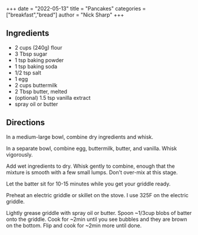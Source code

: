 +++
date = "2022-05-13"
title = "Pancakes"
categories = ["breakfast","bread"]
author = "Nick Sharp"
+++


## Ingredients

- 2 cups (240g) flour
- 3 Tbsp sugar
- 1 tsp baking powder
- 1 tsp baking soda
- 1/2 tsp salt
- 1 egg
- 2 cups buttermilk
- 2 Tbsp butter, melted
- (optional) 1.5 tsp vanilla extract
- spray oil or butter

## Directions

In a medium-large bowl, combine dry ingredients and whisk.

In a separate bowl, combine egg, buttermilk, butter, and vanilla. Whisk vigorously.

Add wet ingredients to dry. Whisk gently to combine, enough that the mixture is smooth with a few small lumps. Don't over-mix at this stage.

Let the batter sit for 10-15 minutes while you get your griddle ready.

Preheat an electric griddle or skillet on the stove. I use 325F on the electric griddle.

Lightly grease griddle with spray oil or butter. Spoon ~1/3cup blobs of batter onto the griddle. Cook for ~2min until you see bubbles and they are brown on the bottom. Flip and cook for ~2min more until done.




